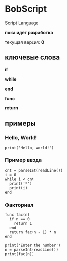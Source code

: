# BobScript
Script Language

**пока идёт разработка**



текущая версия: __0__

## ключевые слова
**if**

**while**

**end**

**func**

**return**

## примеры

### Hello, World!
```
print('Hello, world!')
```
### Пример ввода
```
cnt = parseInt(readLine())
i = 0
while i < cnt
  print('*')
  print(i)
end
```

### Факториал
```
func fac(n)
  if n == 0
    return 1
  end
  return fac(n - 1) * n
end

print('Enter the number')
n = parseInt(readLine())
print(fac(n))
```
